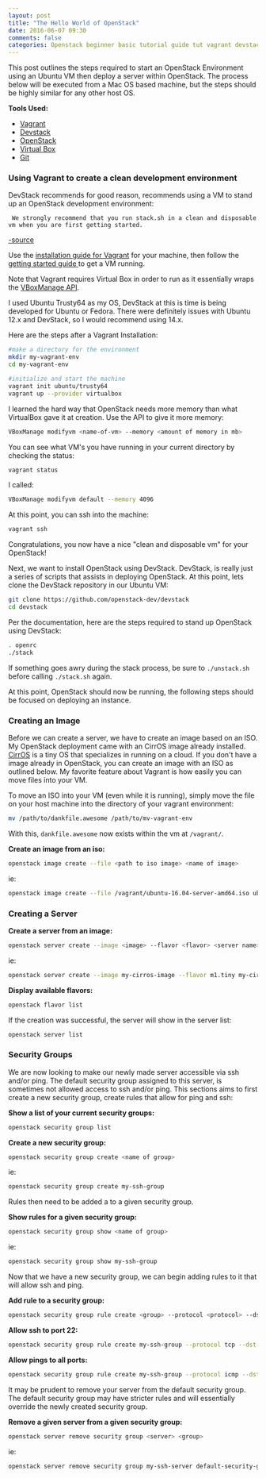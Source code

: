 ```yaml
---
layout: post
title: "The Hello World of OpenStack"
date: 2016-06-07 09:30
comments: false
categories: Openstack beginner basic tutorial guide tut vagrant devstack trusty64
---
```


This post outlines the steps required to start an OpenStack Environment using an Ubuntu VM then deploy a server within OpenStack.
The process below will be executed from a Mac OS based machine, but the steps should be highly similar for any other host OS.

**Tools Used:**

- [Vagrant](https://www.vagrantup.com/)
- [Devstack](https://github.com/openstack-dev/devstack)
- [OpenStack](https://github.com/openstack/openstack)
- [Virtual Box](https://www.virtualbox.org/)
- [Git](https://git-scm.com/)

### Using Vagrant to create a clean development environment
DevStack recommends for good reason, recommends using a VM to stand up an OpenStack development environment:

```
 We strongly recommend that you run stack.sh in a clean and disposable vm when you are first getting started.
```
[-source](https://github.com/openstack-dev/devstack)

Use the [installation guide for Vagrant](https://www.vagrantup.com/docs/installation/) for your machine, then follow the [getting started guide ](https://www.vagrantup.com/docs/getting-started/index.html) to get a VM running.

Note that Vagrant requires Virtual Box in order to run as it essentially wraps the [VBoxManage API](https://www.virtualbox.org/manual/ch08.html).

I used Ubuntu Trusty64 as my OS, DevStack at this is time is being developed for Ubuntu or Fedora.
There were definitely issues with Ubuntu 12.x and DevStack, so I would recommend using 14.x.

Here are the steps after a Vagrant Installation:

```bash
#make a directory for the environment
mkdir my-vagrant-env
cd my-vagrant-env

#initialize and start the machine
vagrant init ubuntu/trusty64
vagrant up --provider virtualbox
```

I learned the hard way that OpenStack needs more memory than what VirtualBox gave it at creation.
Use the API to give it more memory:

```bash
VBoxManage modifyvm <name-of-vm> --memory <amount of memory in mb>
```

You can see what VM's you have running in your current directory by checking the status:

```bash
vagrant status
```

I called:

```bash
VBoxManage modifyvm default --memory 4096
```

At this point, you can ssh into the machine:

```bash
vagrant ssh
```

Congratulations, you now have a nice "clean and disposable vm" for your OpenStack!

Next, we want to install OpenStack using DevStack.
DevStack, is really just a series of scripts that assists in deploying OpenStack.
At this point, lets clone the DevStack repository in our Ubuntu VM:

```bash
git clone https://github.com/openstack-dev/devstack
cd devstack
```

Per the documentation, here are the steps required to stand up OpenStack using DevStack:

```bash
. openrc
./stack
```

If something goes awry during the stack process, be sure to ```./unstack.sh``` before calling ```./stack.sh``` again.

At this point, OpenStack should now be running, the following steps should be focused on deploying an instance.

### Creating an Image

Before we can create a server, we have to create an image based on an ISO.
My OpenStack deployment came with an CirrOS image already installed.
[CirrOS](https://launchpad.net/cirros) is a tiny OS that specializes in running on a cloud.
If you don't have a image already in OpenStack, you can create an image with an ISO as outlined below.
My favorite feature about Vagrant is how easily you can move files into your VM.

To move an ISO into your VM (even while it is running), simply move the file on your host machine into the directory of your vagrant environment:

```bash
mv /path/to/dankfile.awesome /path/to/mv-vagrant-env
```

With this, ```dankfile.awesome``` now exists within the vm at ```/vagrant/```.

**Create an image from an iso:**

```bash
openstack image create --file <path to iso image> <name of image>
```
ie:

```bash
openstack image create --file /vagrant/ubuntu-16.04-server-amd64.iso ubuntu-server-image
```

### Creating a Server
**Create a server from an image:**

```bash
openstack server create --image <image> --flavor <flavor> <server name>
```
ie:

```bash
openstack server create --image my-cirros-image --flavor m1.tiny my-cirros-server
```

**Display available flavors:**

```bash
openstack flavor list
```

If the creation was successful, the server will show in the server list:

```bash
openstack server list
```

### Security Groups
We are now looking to make our newly made server accessible via ssh and/or ping.
The default security group assigned to this server, is sometimes not allowed access to ssh and/or ping.
This sections aims to first create a new security group, create rules that allow for ping and ssh:

**Show a list of your current security groups:**

```bash
openstack security group list
```

**Create a new security group:**

```bash
openstack security group create <name of group>
```
ie:

```bash
openstack security group create my-ssh-group
```
Rules then need to be added a to a given security group.

**Show rules for a given security group:**

```bash
openstack security group show <name of group>
```
ie:

```bash
openstack security group show my-ssh-group
```
Now that we have a new security group, we can begin adding rules to it that will allow ssh and ping.

**Add rule to a security group:**

```bash
openstack security group rule create <group> --protocol <protocol> --dst-port <port-range>
```

**Allow ssh to port 22:**

```bash
openstack security group rule create my-ssh-group --protocol tcp --dst-port 22:22
```

**Allow pings to all ports:**

```bash
openstack security group rule create my-ssh-group --protocol icmp --dst-port -1:-1
```

It may be prudent to remove your server from the default security group.
The default security group may have stricter rules and will essentially override the newly created security group.

**Remove a given server from a given security group:**

```bash
openstack server remove security group <server> <group>
```
ie:

```bash
openstack server remove security group my-ssh-server default-security-group
```
